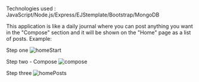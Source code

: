 Technologies used : JavaScript/Node.js/Express/EJStemplate/Bootstrap/MongoDB

This application is like a daily journal where you can post anything you want in the "Compose" section and it will be shown on the "Home" page as a list of posts.
Example:



Step one
![homeStart](https://user-images.githubusercontent.com/88727542/142644017-9d066421-10ed-4bc2-b380-312f69707f9d.png)



Step two - Compose
![compose](https://user-images.githubusercontent.com/88727542/142644232-e4feaa07-916d-4350-b10e-92d0af270bfd.png)



Step three
![homePosts](https://user-images.githubusercontent.com/88727542/142644335-673916b8-7185-4fb4-909a-8bfd63ef56dc.png)


